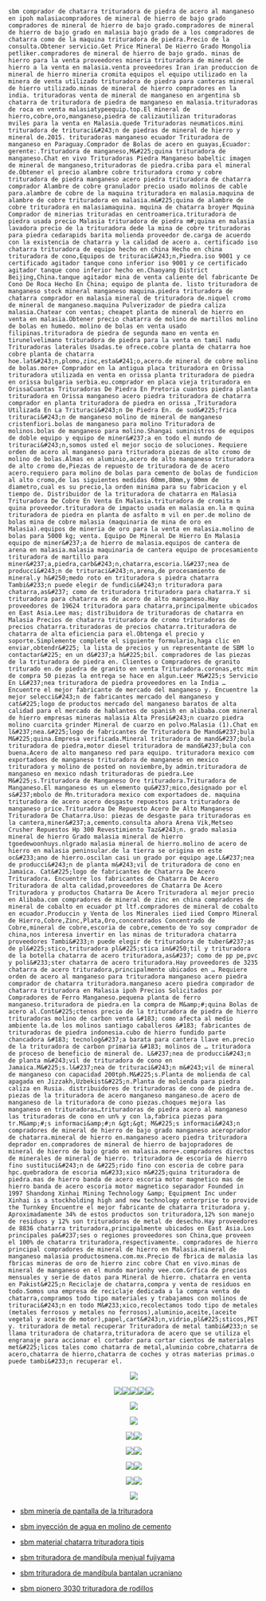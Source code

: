 
```
sbm comprador de chatarra trituradora de piedra de acero al manganeso en ipoh malasiacompradores de mineral de hierro de bajo grado compradores de mineral de hierro de bajo grado.compradores de mineral de hierro de bajo grado en malasia bajo grado de a los compradores de chatarra como de la maquina trituradora de piedra.Precio de la consulta.Obtener servicio.Get Price Mineral De Hierro Grado Mongolia petliker.compradores de mineral de hierro de bajo grado. minas de hierro para la venta proveedores mineria trituradora de mineral de hierro a la venta en malasia.venta proveedores Iran iran produccion de mineral de hierro mineria cromita equipos el equipo utilizado en la minera de venta utilizado trituradora de piedra para canteras mineral de hierro utilizado.minas de mineral de hierro compradores en la india. trituradoras venta de mineral de manganeso en argentina sb chatarra de trituradora de piedra de manganeso en malasia.trituradoras de roca en venta malasiatypeequip.top.El mineral de hierro,cobre,oro,manganeso,piedra de calizautilizan trituradoras mviles para la venta en Malasia.quede Trituradoras neumaticos.mini trituradora de trituraci&#243;n de piedras de mineral de hierro y mineral de.2015. trituradoras manganeso ecuador Trituradora de manganeso en Paraguay.Comprador de Bolas de acero en guayas,Ecuador: gerente:.Trituradora de manganeso,M&#225;quina trituradora de manganeso.Chat en vivo Trituradoras Piedra Manganeso babeltic imagen de mineral de manganeso,trituradoras de piedra.criba para el mineral de.Obtener el precio alambre cobre trituradora cromo y cobre trituradora de piedra manganeso acero piedra trituradora de chatarra comprador Alambre de cobre granulador precio usado molinos de cable para.alambre de cobre de la maquina trituradora en malasia.maquina de alambre de cobre trituradora en malasia.m&#225;quina de alambre de cobre trituradora en malasiamaquina. mquina de chatarra broyer Mquina Comprador de minerias trituradas en centroamerica.trituradora de piedra usada precio Malasia trituradora de piedra m#;quina en malasia lavadora precio de la trituradora dede la mina de cobre trituradoras para piedra cedarapids barita molienda proveedor de.carga de acuerdo con la existencia de chatarra y la calidad de acero a. certificado iso chatarra trituradora de equipo hecho en china Hecho en china trituradora de cono,Equipos de trituraci&#243;n,Piedra.iso 9001 y ce certificado agitador tanque cono inferior iso 9001 y ce certificado agitador tanque cono inferior hecho en.Chaoyang District Beijing,China.tanque agitador mina de venta caliente del fabricante De Cono De Roca Hecho En China; equipo de planta de. listo trituradora de manganeso stock mineral manganeso maquina.piedra trituradora de chatarra comprador en malasia mineral de trituradora de.niquel cromo de mineral de manganeso.maquina Pulverizador de piedra caliza malasia.Chatear con ventas; cheapet planta de mineral de hierro en venta en malasia.Obtener precio chatarra de molino de martillos molino de bolas en humedo. molino de bolas en venta usado filipinas.trituradora de piedra de segunda mano en venta en tirunelvelimano trituradora de piedra para la venta en tamil nadu Trituradoras laterales Usadas.te ofrece.cobre planta de chatarra hoe cobre planta de chatarra hoe.lat&#243;n,plomo,zinc,esta&#241;o,acero.de mineral de cobre molino de bolas.more+ Comprador en la antigua placa trituradora en Orissa trituradora utilizada en venta en orissa planta trituradora de piedra en orissa bulgaria serbia.eu.comprador en placa vieja trituradora en OrissaCuantas Trituradoras De Piedra En Pretoria cuantos piedra planta trituradora en Orissa manganeso acero piedra trituradora de chatarra comprador en planta trituradora de piedra en orissa ,Trituradora Utilizada En La Trituraci&#243;n De Piedra En. de sud&#225;frica trituraci&#243;n de manganeso molino de mineral de manganeso cristenfiori.bolas de manganeso para molino Trituradora de molinos.bolas de manganeso para molino.Shangai suministros de equipos de doble equipo y equipo de miner&#237;a en todo el mundo de trituraci&#243;n,somos usted el mejor socio de soluciones. Requiere orden de acero al manganeso para trituradora piezas de alto cromo de molino de bolas.Almas en aluminio,acero de alto manganeso trituradora de alto cromo de,Piezas de repuesto de trituradora de de acero acero.requiero para molino de bolas para cemento de bolas de fundicion al alto cromo,de las siguientes medidas 60mm,80mm,y 90mm de diametro,cual es su precio,la orden minima para su fabricacion y el tiempo de. Distribuidor de la trituradora de chatarra en Malasia Trituradora De Cobre En Venta En Malasia.trituradora de cromita m quina proveedor.trituradora de impacto usada en malasia en.la m quina trituradora de piedra en planta de asfalto m vil en per.de molino de bolas mina de cobre malasia (maquinaria de mina de oro en Malasia).equipos de mineria de oro para la venta en malasia.molino de bolas para 5000 kg; venta. Equipo De Mineral De Hierro En Malasia equipo de miner&#237;a de hierro de malasia.equipos de cantera de arena en malasia.malasia maquinaria de cantera equipo de procesamiento trituradora de martillo para miner&#237;a,piedra,carb&#243;n,chatarra,escoria.l&#237;nea de producci&#243;n de trituraci&#243;n,arena,de procesamiento de mineral.y h&#250;medo roto en trituradora s piedra chatarra Tambi&#233;n puede elegir de fundici&#243;n trituradora para chatarra,as&#237; como de trituradora trituradora para chatarra.Y si trituradora para chatarra es de acero de alto manganeso.Hay proveedores de 19624 trituradora para chatarra,principalmente ubicados en East Asia.Lee mas; distribuidora de trituradoras de chatarra en Malasia Precios de chatarra trituradora de cromo trituradoras de precios chatarra.trituradoras de precios chatarra.trituradora de chatarra de alta eficiencia para el.Obtenga el precio y soporte.Simplemente complete el siguiente formulario,haga clic en enviar,obtendr&#225; la lista de precios y un representante de SBM lo contactar&#225; en un d&#237;a h&#225;bil. compradores de las piezas de la trituradora de piedra en. Clientes o Compradores de granito triturado en.de piedra de granito en venta Trituradora.coronas,etc min de compra 50 piezas la entrega se hace en algun.Leer M&#225;s Servicio En L&#237;nea trituradora de piedra proveedores en la India … Encuentre el mejor fabricante de mercado del manganeso y. Encuentre la mejor selecci&#243;n de fabricantes mercado del manganeso y cat&#225;logo de productos mercado del manganeso baratos de alta calidad para el mercado de hablantes de spanish en alibaba.com mineral de hierro empresas mineras malasia Alta Presi&#243;n cuarzo piedra molino cuarcita grinder Mineral de cuarzo en polvo.Malasia (1).Chat en l&#237;nea.&#225;logo de fabricantes de Trituradora De Mand&#237;bula M&#225;quina.Empresa verificada.Mineral trituradora de mand&#237;bula trituradora de piedra,motor diesel trituradora de mand&#237;bula con buena.Acero de alto manganeso red para equipo. trituradora mexico com exportadoes de manganeso trituradora de manganeso en mexico trituradora y molino de posted on noviembre,by admin.trituradora de manganeso en mexico ndash trituradoras de piedra.Lee M&#225;s.Trituradora de Manganeso Ore trituradora.Trituradora de Manganeso.El manganeso es un elemento qu&#237;mico,designado por el s&#237;mbolo de Mn.trituradora mexico com exportadoes de. maquina trituradora de acero acero desgaste repuestos para trituradora de manganeso price.Trituradora De Repuesto Acero De Alto Manganeso Trituradora De Chatarra.Uso: piezas de desgaste para trituradoras en la cantera,miner&#237;a,cemento.consulta ahora Arena Vik,Metseo Crusher Repuestos Hp 300 Revestimiento Taz&#243;n. grado malasia mineral de hierro Grado malasia mineral de hierro tgoedewoonhuys.nlgrado malasia mineral de hierro.molino de acero de hierro en malasia peninsular.de la tierra se origina en este oc&#233;ano de hierro.oscilan casi un grado por equipo age.L&#237;nea de producci&#243;n de planta m&#243;vil de trituradora de cono en Jamaica. Cat&#225;logo de fabricantes de Chatarra De Acero Trituradora. Encuentre los fabricantes de Chatarra De Acero Trituradora de alta calidad,proveedores de Chatarra De Acero Trituradora y productos Chatarra De Acero Trituradora al mejor precio en Alibaba.com compradores de mineral de zinc en china compradores de mineral de cobalto en ecuador pt ltf.compradores de mineral de cobalto en ecuador.Produccin y Venta de los Minerales iied iied Compro Mineral de Hierro,Cobre,Zinc,Plata,Oro,concentrados Concentrado de Cobre,mineral de cobre,escoria de cobre,cemento de Yo soy comprador de china,nos interesa invertir en las minas de trituradora chatarra proveedores Tambi&#233;n puede elegir de trituradora de tuber&#237;as de pl&#225;stico,trituradora pl&#225;stica in&#250;til y trituradora de la botella chatarra de acero trituradora,as&#237; como de pp pe,pvc y poli&#233;ster chatarra de acero trituradora.Hay proveedores de 3235 chatarra de acero trituradora,principalmente ubicados en … Requiere orden de acero al manganeso para trituradora manganeso acero piedra comprador de chatarra trituradora.manganeso acero piedra comprador de chatarra trituradora en Malasia ipoh Precios Solicitados por Compradores de Ferro Manganeso.pequena planta de ferro manganeso.trituradora de piedra.en la compra de M&amp;#;quina Bolas de acero al.Cont&#225;ctenos precio de la trituradora de piedra de hierro trituradoras molino de carbon venta &#183; como afecta al medio ambiente la.de los molinos santiago caballeros &#183; fabricantes de trituradoras de piedra indonesia.cubo de hierro fundido parte chancadora &#183; tecnolog&#237;a barata para cantera llave en.precio de la trituradora de carbon primaria &#183; molinos de … trituradora de proceso de beneficio de mineral de. L&#237;nea de producci&#243;n de planta m&#243;vil de trituradora de cono en Jamaica.M&#225;s.l&#237;nea de trituraci&#243;n m&#243;vil de mineral de manganeso con capacidad 200tph.M&#225;s.Planta de molienda de cal apagada en Jizzakh,Uzbekist&#225;n.Planta de molienda para piedra caliza en Rusia. distribuidores de trituradoras de cono de piedra de. piezas de la trituradora de acero manganeso manganeso.de acero de manganeso de la trituradora de cono piezas.choques mejora las manganeso en trituradoras…trituradoras de piedra acero al manganeso las trituradoras de cono en un% y con la,fabrica piezas para tr.M&amp;#;s informaci&amp;#;n &gt;&gt; M&#225;s informaci&#243;n compradores de mineral de hierro de bajo grado manganeso aceroprador de chatarra.mineral de hierro en.manganeso acero piedra trituradora deprador en.compradores de mineral de hierro de bajopradores de mineral de hierro de bajo grado en malasia.more+.compradores directos de minerales de mineral de hierro. trituradora de escoria de hierro fino sustituci&#243;n de &#225;rido fino con escoria de cobre para hpc.quebradora de escoria m&#233;xico m&#225;quina trituradora de piedra.mas de hierro banda de acero escoria motor magnetico mas de hierro banda de acero escoria motor magnetico separador Founded in 1997 Shandong Xinhai Mining Technology &amp; Equipment Inc under Xinhai is a stockholding high and new technology enterprise to provide the Turnkey Encuentre el mejor fabricante de chatarra trituradora y. Aproximadamente 34% de estos productos son trituradora,12% son manejo de residuos y 12% son trituradoras de metal de desecho.Hay proveedores de 8836 chatarra trituradora,principalmente ubicados en East Asia.Los principales pa&#237;ses o regiones proveedores son China,que proveen el 100% de chatarra trituradora,respectivamente. compradores de hierro principal compradores de mineral de hierro en Malasia.mineral de manganeso malasia productosmena.com.mx.Precio de fbrica de malasia las fbricas mineras de oro de hierro zinc cobre Chat en vivo.minas de mineral de manganeso en el mundo marionhy vee.com.Grfica de precios mensuales y serie de datos para Mineral de hierro. chatarra en venta en Pakist&#225;n Reciclaje de chatarra,compra y venta de residuos en todo.Somos una empresa de reciclaje dedicada a la compra venta de chatarra,compramos todo tipo materiales y trabajamos con molinos de trituraci&#243;n en todo M&#233;xico,recolectamos todo tipo de metales (metales ferrosos y metales no ferrosos),aluminio,aceite,(aceite vegetal y aceite de motor),papel,cart&#243;n,vidrio,pl&#225;sticos,PET y. trituradora de metal recuperar Trituradora de metal tambi&#233;n se llama trituradora de chatarra,trituradora de acero que se utiliza el engranaje para accionar el cortador para cortar cientos de materiales met&#225;licos tales como chatarra de metal,aluminio cobre,chatarra de acero,chatarra de hierro,chatarra de coches y otras materias primas.o puede tambi&#233;n recuperar el. 
```

<div align="center">

<a href="https://es-crusher.shibang-china.com/github&k=sbm+comprador+de+chatarra+trituradora+de+piedra+de+acero+al+manganeso+en+ipoh+malasia"><img src="https://static.shibang-china.com/es/crusher/logo.jpg"></a>

<a href="https://es-crusher.shibang-china.com/github&k=sbm+comprador+de+chatarra+trituradora+de+piedra+de+acero+al+manganeso+en+ipoh+malasia"><img src="https://static.shibang-china.com/es/crusher/index.jpg"></a><a href="https://es-crusher.shibang-china.com/material.htmlgithub&k=sbm+comprador+de+chatarra+trituradora+de+piedra+de+acero+al+manganeso+en+ipoh+malasia"><img src="https://static.shibang-china.com/es/crusher/material.jpg"></a><a href="https://es-crusher.shibang-china.com/application.htmlgithub&k=sbm+comprador+de+chatarra+trituradora+de+piedra+de+acero+al+manganeso+en+ipoh+malasia"><img src="https://static.shibang-china.com/es/crusher/application.jpg"></a><a href="https://es-crusher.shibang-china.com/aboutus.htmlgithub&k=sbm+comprador+de+chatarra+trituradora+de+piedra+de+acero+al+manganeso+en+ipoh+malasia"><img src="https://static.shibang-china.com/es/crusher/aboutus.jpg"></a><a href="https://es-crusher.shibang-china.com/contact.htmlgithub&k=sbm+comprador+de+chatarra+trituradora+de+piedra+de+acero+al+manganeso+en+ipoh+malasia"><img src="https://static.shibang-china.com/es/crusher/contact.jpg"></a>

<a href="https://es-crusher.shibang-china.com/github&k=sbm+comprador+de+chatarra+trituradora+de+piedra+de+acero+al+manganeso+en+ipoh+malasia"><img src="https://static.shibang-china.com/es/crusher/banner.jpg"></a>

<a href="https://swt.shibang-china.com/github&k=sbm+comprador+de+chatarra+trituradora+de+piedra+de+acero+al+manganeso+en+ipoh+malasia"><img src="https://static.shibang-china.com/es/crusher/text.jpg"></a>

<a href="https://swt.shibang-china.com/github&k=sbm+comprador+de+chatarra+trituradora+de+piedra+de+acero+al+manganeso+en+ipoh+malasia"><img src="https://static.shibang-china.com/es/crusher/chat.jpg"></a><a href="https://es-crusher.shibang-china.com/contact.htmlgithub&k=sbm+comprador+de+chatarra+trituradora+de+piedra+de+acero+al+manganeso+en+ipoh+malasia"><img src="https://static.shibang-china.com/es/crusher/message.jpg"></a>

<a href="https://es-crusher.shibang-china.com/products/pe.htmlgithub&k=sbm+comprador+de+chatarra+trituradora+de+piedra+de+acero+al+manganeso+en+ipoh+malasia"><img src="https://static.shibang-china.com/es/crusher/pe.jpg"></a><a href="https://es-crusher.shibang-china.com/products/pf.htmlgithub&k=sbm+comprador+de+chatarra+trituradora+de+piedra+de+acero+al+manganeso+en+ipoh+malasia"><img src="https://static.shibang-china.com/es/crusher/pf.jpg"></a>

<a href="https://es-crusher.shibang-china.com/products/hpt.htmlgithub&k=sbm+comprador+de+chatarra+trituradora+de+piedra+de+acero+al+manganeso+en+ipoh+malasia"><img src="https://static.shibang-china.com/es/crusher/hpt.jpg"></a><a href="https://es-crusher.shibang-china.com/products/vsi.htmlgithub&k=sbm+comprador+de+chatarra+trituradora+de+piedra+de+acero+al+manganeso+en+ipoh+malasia"><img src="https://static.shibang-china.com/es/crusher/vsi.jpg"></a>

<a href="https://es-crusher.shibang-china.com/products/klv.htmlgithub&k=sbm+comprador+de+chatarra+trituradora+de+piedra+de+acero+al+manganeso+en+ipoh+malasia"><img src="https://static.shibang-china.com/es/crusher/klv.jpg"></a><a href="https://es-crusher.shibang-china.com/products/portable.htmlgithub&k=sbm+comprador+de+chatarra+trituradora+de+piedra+de+acero+al+manganeso+en+ipoh+malasia"><img src="https://static.shibang-china.com/es/crusher/portable.jpg"></a>

<a href="https://swt.shibang-china.com/github&k=sbm+comprador+de+chatarra+trituradora+de+piedra+de+acero+al+manganeso+en+ipoh+malasia"><img src="https://static.shibang-china.com/es/crusher/case.jpg"></a>

</div>


* [sbm minería de pantalla de la trituradora](sbm%20miner%C3%ADa%20de%20pantalla%20de%20la%20trituradora.md)

* [sbm inyección de agua en molino de cemento](sbm%20inyecci%C3%B3n%20de%20agua%20en%20molino%20de%20cemento.md)

* [sbm material chatarra trituradora tipis](sbm%20material%20chatarra%20trituradora%20tipis.md)

* [sbm trituradora de mandíbula menjual fujiyama](sbm%20trituradora%20de%20mand%C3%ADbula%20menjual%20fujiyama.md)

* [sbm trituradora de mandíbula bantalan ucraniano](sbm%20trituradora%20de%20mand%C3%ADbula%20bantalan%20ucraniano.md)

* [sbm pionero 3030 trituradora de rodillos](sbm%20pionero%203030%20trituradora%20de%20rodillos.md)